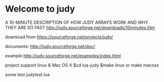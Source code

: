 # Welcome to judy

A 10-MINUTE DESCRIPTION OF HOW JUDY ARRAYS WORK AND WHY THEY ARE SO FAST
http://judy.sourceforge.net/downloads/10minutes.htm

download from
https://sourceforge.net/projects/judy/

documents:
http://judy.sourceforge.net/doc/

example
http://judy.sourceforge.net/examples/index.html

project support linux & Mac OS X
$cd lua-judy
$make linux or make macosx


some test
judytest.lua